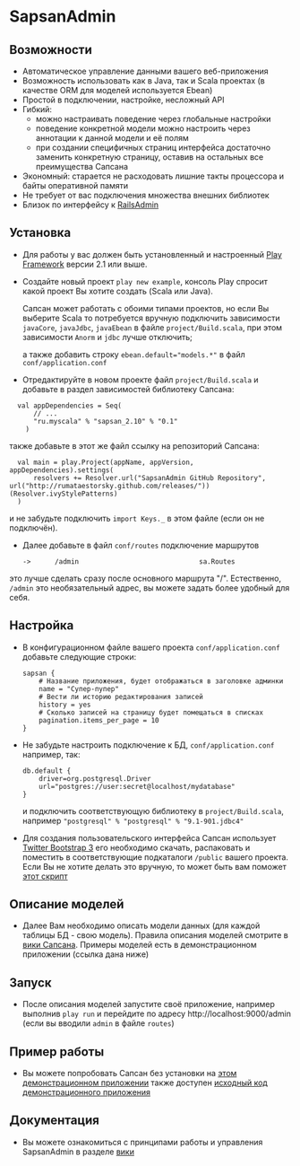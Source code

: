 # SapsanAdmin


## Возможности

- Автоматическое управление данными вашего веб-приложения
- Возможность использовать как в Java, так и Scala проектах (в качестве ORM для моделей используется Ebean)
- Простой в подключении, настройке, несложный API
- Гибкий:
    - можно настраивать поведение через глобальные настройки
    - поведение конкретной модели можно настроить через аннотации к данной модели и её полям
    - при создании специфичных страниц интерфейса достаточно заменить конкретную страницу, оставив на остальных все преимущества Сапсана
- Экономный: старается не расходовать лишние такты процессора и байты оперативной памяти
- Не требует от вас подключения множества внешних библиотек
- Близок  по интерфейсу к [RailsAdmin](https://github.com/sferik/rails_admin)

## Установка

* Для работы у вас должен быть установленный и настроенный [Play Framework](http://www.playframework.org/) версии 2.1 или выше.

* Создайте новый проект `play new example`,
  консоль Play спросит какой проект Вы хотите создать (Scala или Java).

  Сапсан может работать с обоими типами проектов, но если Вы выберите Scala то потребуется вручную подключить
  зависимости `javaCore`, `javaJdbc`, `javaEbean` в файле `project/Build.scala`, при этом зависимости
  `Anorm` и `jdbc` лучше отключить;

  а также добавить строку `ebean.default="models.*"` в файл `conf/application.conf`

* Отредактируйте в новом проекте файл `project/Build.scala` и добавьте в раздел зависимостей библиотеку Сапсана:
```
  val appDependencies = Seq(
      // ...
      "ru.myscala" % "sapsan_2.10" % "0.1"
    )
```
  также добавьте в этот же файл ссылку на репозиторий Сапсана:
```
  val main = play.Project(appName, appVersion, appDependencies).settings(
      resolvers += Resolver.url("SapsanAdmin GitHub Repository", url("http://rumataestorsky.github.com/releases/"))(Resolver.ivyStylePatterns)
  )
```
  и не забудьте подключить `import Keys._` в этом файле (если он не подключён).

* Далее добавьте в файл `conf/routes` подключение маршрутов
    ```
    ->      /admin                              sa.Routes
    ```
 это лучше сделать сразу после основного маршрута "/".
 Естественно, `/admin` это необязательный адрес, вы можете задать более удобный для себя.


## Настройка

* В конфигурационном файле вашего проекта `conf/application.conf` добавьте следующие строки:

    ```
    sapsan {
        # Название приложения, будет отображаться в заголовке админки
        name = "Супер-пупер"
        # Вести ли историю редактирования записей
        history = yes
        # Сколько записей на страницу будет помещаться в списках
        pagination.items_per_page = 10
    }
    ```

* Не забудьте настроить подключение к БД, `conf/application.conf` например, так:
    ```
    db.default {
        driver=org.postgresql.Driver
        url="postgres://user:secret@localhost/mydatabase"
    }
    ```
  и подключить соответствующую библиотеку в `project/Build.scala`, например
  `"postgresql" % "postgresql" % "9.1-901.jdbc4"`

* Для создания пользовательского интерфейса Сапсан использует [Twitter Bootstrap 3](http://getbootstrap.com/)
  его необходимо скачать, распаковать и поместить в соответствующие подкаталоги `/public` вашего проекта.
  Если Вы не хотите делать это вручную, то может быть вам поможет [этот скрипт](./../../wiki/Bootstrapscript)

## Описание моделей

* Далее Вам необходимо описать модели данных (для каждой таблицы БД - свою модель).
  Правила описания моделей смотрите в [вики Сапсана](./../../wiki/Shortinfoebeanmodels).
  Примеры моделей есть в демонстрационном приложении (ссылка дана ниже)

## Запуск

* После описания моделей запустите своё приложение, например выполнив `play run`
  и перейдите по адресу http://localhost:9000/admin (если вы вводили `admin` в файле `routes`)


## Пример работы

* Вы можете попробовать Сапсан без установки на [этом демонстрационном приложении](http://sapsan-demo.herokuapp.com/)
  также доступен [исходный код демонстрационного приложения](https://github.com/RumataEstorsky/SapsanDemo)


## Документация

* Вы можете ознакомиться с принципами работы и управления SapsanAdmin в разделе [вики](./../../wiki/)